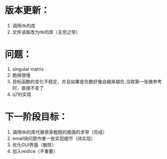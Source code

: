 # 版本更新：
1. 调用itk的库
2. 文件读取改为itk的库（无奈之举）
# 问题：

1. singular matrix
2. 跑得很慢
3. 目标函数的变化不稳定，并且如果是负数好像会越来越负;当取第一张做参考时，直接不变了
4. q7的实现

# 下一阶段目标：

1. 调用itk的库代替原来粗糙的插值的求导（完成）
2. email询问原作者一些实现细节（待实现）
3. 优化GUI界面（删除）
4. 加入reslice（不重要）

